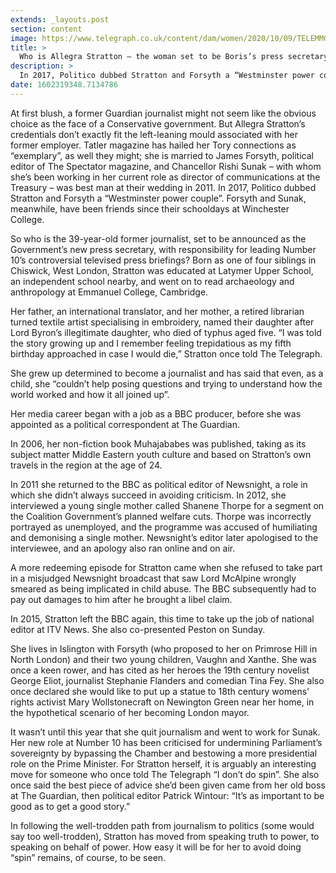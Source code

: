 ```yaml
--- 
extends: _layouts.post 
section: content 
image: https://www.telegraph.co.uk/content/dam/women/2020/10/09/TELEMMGLPICT000241445209_trans_NvBQzQNjv4BqeTX6S0fJR0VKc9KIHZnuCsmJx7hMAmYNtLWDGtxd-Z0.jpeg?impolicy=logo-overlay 
title: > 
  Who is Allegra Stratton – the woman set to be Boris’s press secretary? 
description: > 
  In 2017, Politico dubbed Stratton and Forsyth a “Westminster power couple”.So who is the 39-year-old former journalist, set to be announced as the Government’s new press secretary, with responsibility for leading Number 10’s controversial televised press briefings?In 2011 she returned to the BBC as political editor of Newsnight, a role in which she didn’t always succeed in avoiding criticism.In 2015, Stratton left the BBC again, this time to take up the job of national editor at ITV News.For Stratton herself, it is arguably an interesting move for someone who once told The Telegraph “I don’t do spin”. 
date: 1602319348.7134786 
--- 
```

At first blush, a former Guardian journalist might not seem like the obvious choice as the face of a Conservative government. But Allegra Stratton’s credentials don’t exactly fit the left-leaning mould associated with her former employer. Tatler magazine has hailed her Tory connections as “exemplary”, as well they might; she is married to James Forsyth, political editor of The Spectator magazine, and Chancellor Rishi Sunak – with whom she’s been working in her current role as director of communications at the Treasury – was best man at their wedding in 2011. In 2017, Politico dubbed Stratton and Forsyth a “Westminster power couple”. Forsyth and Sunak, meanwhile, have been friends since their schooldays at Winchester College.

So who is the 39-year-old former journalist, set to be announced as the Government’s new press secretary, with responsibility for leading Number 10’s controversial televised press briefings? Born as one of four siblings in Chiswick, West London, Stratton was educated at Latymer Upper School, an independent school nearby, and went on to read archaeology and anthropology at Emmanuel College, Cambridge.

Her father, an international translator, and her mother, a retired librarian turned textile artist specialising in embroidery, named their daughter after Lord Byron’s illegitimate daughter, who died of typhus aged five. “I was told the story growing up and I remember feeling trepidatious as my fifth birthday approached in case I would die,” Stratton once told The Telegraph.

She grew up determined to become a journalist and has said that even, as a child, she “couldn’t help posing questions and trying to understand how the world worked and how it all joined up”.

Her media career began with a job as a BBC producer, before she was appointed as a political correspondent at The Guardian.

In 2006, her non-fiction book Muhajababes was published, taking as its subject matter Middle Eastern youth culture and based on Stratton’s own travels in the region at the age of 24.

In 2011 she returned to the BBC as political editor of Newsnight, a role in which she didn’t always succeed in avoiding criticism. In 2012, she interviewed a young single mother called Shanene Thorpe for a segment on the Coalition Government’s planned welfare cuts. Thorpe was incorrectly portrayed as unemployed, and the programme was accused of humiliating and demonising a single mother. Newsnight’s editor later apologised to the interviewee, and an apology also ran online and on air.

A more redeeming episode for Stratton came when she refused to take part in a misjudged Newsnight broadcast that saw Lord McAlpine wrongly smeared as being implicated in child abuse. The BBC subsequently had to pay out damages to him after he brought a libel claim.

In 2015, Stratton left the BBC again, this time to take up the job of national editor at ITV News. She also co-presented Peston on Sunday.

She lives in Islington with Forsyth (who proposed to her on Primrose Hill in North London) and their two young children, Vaughn and Xanthe. She was once a keen rower, and has cited as her heroes the 19th century novelist George Eliot, journalist Stephanie Flanders and comedian Tina Fey. She also once declared she would like to put up a statue to 18th century womens’ rights activist Mary Wollstonecraft on Newington Green near her home, in the hypothetical scenario of her becoming London mayor.

It wasn’t until this year that she quit journalism and went to work for Sunak. Her new role at Number 10 has been criticised for undermining Parliament’s sovereignty by bypassing the Chamber and bestowing a more presidential role on the Prime Minister. For Stratton herself, it is arguably an interesting move for someone who once told The Telegraph “I don’t do spin”. She also once said the best piece of advice she’d been given came from her old boss at The Guardian, then political editor Patrick Wintour: “It’s as important to be good as to get a good story.”

In following the well-trodden path from journalism to politics (some would say too well-trodden), Stratton has moved from speaking truth to power, to speaking on behalf of power. How easy it will be for her to avoid doing “spin” remains, of course, to be seen.
